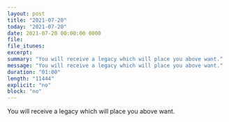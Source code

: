 ```yaml
---
layout: post
title: "2021-07-20"
today: "2021-07-20"
date: 2021-07-20 00:00:00 0000
file:
file_itunes:
excerpt:
summary: "You will receive a legacy which will place you above want."
message: "You will receive a legacy which will place you above want."
duration: "01:00"
length: "11444"
explicit: "no"
block: "no"
---
```

You will receive a legacy which will place you above want.

